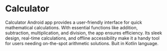 # Calculator
Calculator Android app provides a user-friendly interface for quick mathematical calculations. With essential functions like addition, subtraction, multiplication, and division, the app ensures efficiency. Its sleek design, real-time calculations, and offline accessibility make it a handy tool for users needing on-the-spot arithmetic solutions.
Buit in Kotlin language.
